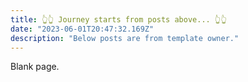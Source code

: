 ```yaml
---
title: 👆👆 Journey starts from posts above... 👆👆
date: "2023-06-01T20:47:32.169Z"
description: "Below posts are from template owner."
---
```



Blank page.